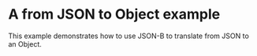 # A from JSON to Object example

This example demonstrates how to use JSON-B to translate from JSON to an Object.
